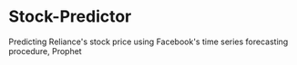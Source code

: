 # Stock-Predictor
Predicting Reliance's stock price using Facebook's time series forecasting procedure, Prophet
